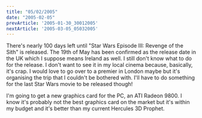 ```yaml
---
title: "05/02/2005"
date: "2005-02-05"
prevArticle: '2005-01-30_30012005'
nextArticle: '2005-03-05_05032005'
---
```

There's nearly 100 days left until "Star Wars Episode III: Revenge of the Sith" is released. The 19th of May has been confirmed as the release date in the UK which I suppose means Ireland as well. I still don't know what to do for the release. I don't want to see it in my local cinema because, basically, it's crap. I would love to go over to a premier in London maybe but it's organising the trip that I couldn't be bothered with. I'll have to do something for the last Star Wars movie to be released though!

I'm going to get a new graphics card for the PC, an ATI Radeon 9800. I know it's probably not the best graphics card on the market but it's within my budget and it's better than my current Hercules 3D Prophet.